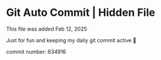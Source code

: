 # Git Auto Commit | Hidden File

This file was added Feb 12, 2025

Just for fun and keeping my daily git commit active 🤪

commit number: 634916
